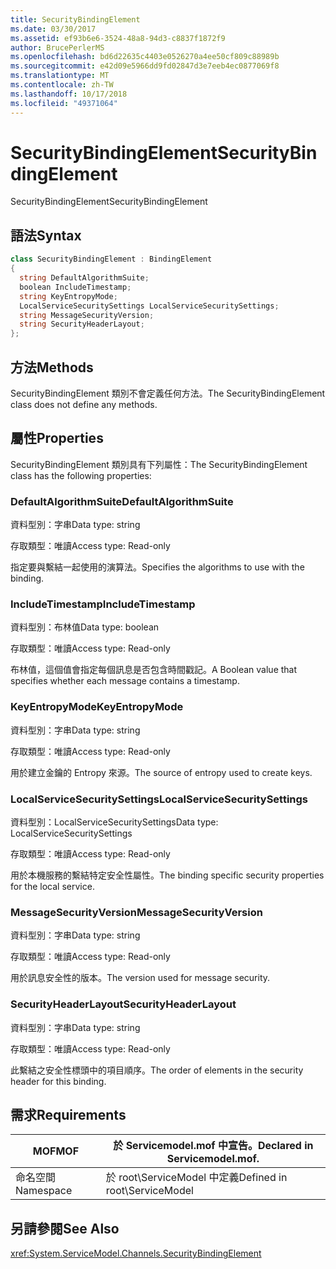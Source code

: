 ```yaml
---
title: SecurityBindingElement
ms.date: 03/30/2017
ms.assetid: ef93b6e6-3524-48a8-94d3-c8837f1872f9
author: BrucePerlerMS
ms.openlocfilehash: bd6d22635c4403e0526270a4ee50cf809c88989b
ms.sourcegitcommit: e42d09e5966dd9fd02847d3e7eeb4ec0877069f8
ms.translationtype: MT
ms.contentlocale: zh-TW
ms.lasthandoff: 10/17/2018
ms.locfileid: "49371064"
---
```

# <a name="securitybindingelement"></a><span data-ttu-id="a1294-102">SecurityBindingElement</span><span class="sxs-lookup"><span data-stu-id="a1294-102">SecurityBindingElement</span></span>
<span data-ttu-id="a1294-103">SecurityBindingElement</span><span class="sxs-lookup"><span data-stu-id="a1294-103">SecurityBindingElement</span></span>  
  
## <a name="syntax"></a><span data-ttu-id="a1294-104">語法</span><span class="sxs-lookup"><span data-stu-id="a1294-104">Syntax</span></span>  
  
```csharp
class SecurityBindingElement : BindingElement  
{  
  string DefaultAlgorithmSuite;  
  boolean IncludeTimestamp;  
  string KeyEntropyMode;  
  LocalServiceSecuritySettings LocalServiceSecuritySettings;  
  string MessageSecurityVersion;  
  string SecurityHeaderLayout;  
};  
```  
  
## <a name="methods"></a><span data-ttu-id="a1294-105">方法</span><span class="sxs-lookup"><span data-stu-id="a1294-105">Methods</span></span>  
 <span data-ttu-id="a1294-106">SecurityBindingElement 類別不會定義任何方法。</span><span class="sxs-lookup"><span data-stu-id="a1294-106">The SecurityBindingElement class does not define any methods.</span></span>  
  
## <a name="properties"></a><span data-ttu-id="a1294-107">屬性</span><span class="sxs-lookup"><span data-stu-id="a1294-107">Properties</span></span>  
 <span data-ttu-id="a1294-108">SecurityBindingElement 類別具有下列屬性：</span><span class="sxs-lookup"><span data-stu-id="a1294-108">The SecurityBindingElement class has the following properties:</span></span>  
  
### <a name="defaultalgorithmsuite"></a><span data-ttu-id="a1294-109">DefaultAlgorithmSuite</span><span class="sxs-lookup"><span data-stu-id="a1294-109">DefaultAlgorithmSuite</span></span>  
 <span data-ttu-id="a1294-110">資料型別：字串</span><span class="sxs-lookup"><span data-stu-id="a1294-110">Data type: string</span></span>  
  
 <span data-ttu-id="a1294-111">存取類型：唯讀</span><span class="sxs-lookup"><span data-stu-id="a1294-111">Access type: Read-only</span></span>  
  
 <span data-ttu-id="a1294-112">指定要與繫結一起使用的演算法。</span><span class="sxs-lookup"><span data-stu-id="a1294-112">Specifies the algorithms to use with the binding.</span></span>  
  
### <a name="includetimestamp"></a><span data-ttu-id="a1294-113">IncludeTimestamp</span><span class="sxs-lookup"><span data-stu-id="a1294-113">IncludeTimestamp</span></span>  
 <span data-ttu-id="a1294-114">資料型別：布林值</span><span class="sxs-lookup"><span data-stu-id="a1294-114">Data type: boolean</span></span>  
  
 <span data-ttu-id="a1294-115">存取類型：唯讀</span><span class="sxs-lookup"><span data-stu-id="a1294-115">Access type: Read-only</span></span>  
  
 <span data-ttu-id="a1294-116">布林值，這個值會指定每個訊息是否包含時間戳記。</span><span class="sxs-lookup"><span data-stu-id="a1294-116">A Boolean value that specifies whether each message contains a timestamp.</span></span>  
  
### <a name="keyentropymode"></a><span data-ttu-id="a1294-117">KeyEntropyMode</span><span class="sxs-lookup"><span data-stu-id="a1294-117">KeyEntropyMode</span></span>  
 <span data-ttu-id="a1294-118">資料型別：字串</span><span class="sxs-lookup"><span data-stu-id="a1294-118">Data type: string</span></span>  
  
 <span data-ttu-id="a1294-119">存取類型：唯讀</span><span class="sxs-lookup"><span data-stu-id="a1294-119">Access type: Read-only</span></span>  
  
 <span data-ttu-id="a1294-120">用於建立金鑰的 Entropy 來源。</span><span class="sxs-lookup"><span data-stu-id="a1294-120">The source of entropy used to create keys.</span></span>  
  
### <a name="localservicesecuritysettings"></a><span data-ttu-id="a1294-121">LocalServiceSecuritySettings</span><span class="sxs-lookup"><span data-stu-id="a1294-121">LocalServiceSecuritySettings</span></span>  
 <span data-ttu-id="a1294-122">資料型別：LocalServiceSecuritySettings</span><span class="sxs-lookup"><span data-stu-id="a1294-122">Data type: LocalServiceSecuritySettings</span></span>  
  
 <span data-ttu-id="a1294-123">存取類型：唯讀</span><span class="sxs-lookup"><span data-stu-id="a1294-123">Access type: Read-only</span></span>  
  
 <span data-ttu-id="a1294-124">用於本機服務的繫結特定安全性屬性。</span><span class="sxs-lookup"><span data-stu-id="a1294-124">The binding specific security properties for the local service.</span></span>  
  
### <a name="messagesecurityversion"></a><span data-ttu-id="a1294-125">MessageSecurityVersion</span><span class="sxs-lookup"><span data-stu-id="a1294-125">MessageSecurityVersion</span></span>  
 <span data-ttu-id="a1294-126">資料型別：字串</span><span class="sxs-lookup"><span data-stu-id="a1294-126">Data type: string</span></span>  
  
 <span data-ttu-id="a1294-127">存取類型：唯讀</span><span class="sxs-lookup"><span data-stu-id="a1294-127">Access type: Read-only</span></span>  
  
 <span data-ttu-id="a1294-128">用於訊息安全性的版本。</span><span class="sxs-lookup"><span data-stu-id="a1294-128">The version used for message security.</span></span>  
  
### <a name="securityheaderlayout"></a><span data-ttu-id="a1294-129">SecurityHeaderLayout</span><span class="sxs-lookup"><span data-stu-id="a1294-129">SecurityHeaderLayout</span></span>  
 <span data-ttu-id="a1294-130">資料型別：字串</span><span class="sxs-lookup"><span data-stu-id="a1294-130">Data type: string</span></span>  
  
 <span data-ttu-id="a1294-131">存取類型：唯讀</span><span class="sxs-lookup"><span data-stu-id="a1294-131">Access type: Read-only</span></span>  
  
 <span data-ttu-id="a1294-132">此繫結之安全性標頭中的項目順序。</span><span class="sxs-lookup"><span data-stu-id="a1294-132">The order of elements in the security header for this binding.</span></span>  
  
## <a name="requirements"></a><span data-ttu-id="a1294-133">需求</span><span class="sxs-lookup"><span data-stu-id="a1294-133">Requirements</span></span>  
  
|<span data-ttu-id="a1294-134">MOF</span><span class="sxs-lookup"><span data-stu-id="a1294-134">MOF</span></span>|<span data-ttu-id="a1294-135">於 Servicemodel.mof 中宣告。</span><span class="sxs-lookup"><span data-stu-id="a1294-135">Declared in Servicemodel.mof.</span></span>|  
|---------|-----------------------------------|  
|<span data-ttu-id="a1294-136">命名空間</span><span class="sxs-lookup"><span data-stu-id="a1294-136">Namespace</span></span>|<span data-ttu-id="a1294-137">於 root\ServiceModel 中定義</span><span class="sxs-lookup"><span data-stu-id="a1294-137">Defined in root\ServiceModel</span></span>|  
  
## <a name="see-also"></a><span data-ttu-id="a1294-138">另請參閱</span><span class="sxs-lookup"><span data-stu-id="a1294-138">See Also</span></span>  
 <xref:System.ServiceModel.Channels.SecurityBindingElement>
